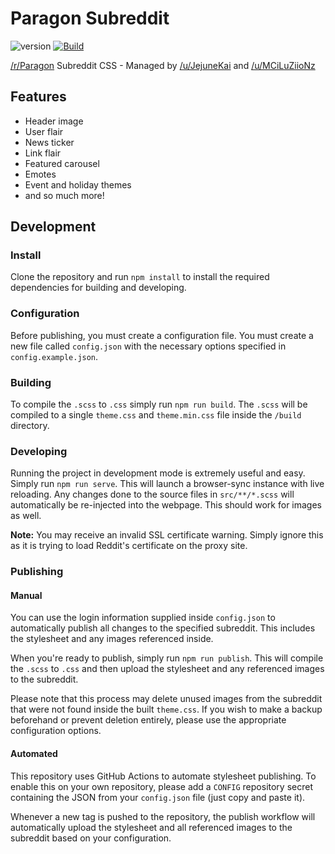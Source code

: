 # Paragon Subreddit

![version](https://img.shields.io/badge/version-2.3.0-blue) [![Build](https://github.com/dhkatz/paragon-subreddit/actions/workflows/build.yml/badge.svg)](https://github.com/dhkatz/paragon-subreddit/actions/workflows/build.yml)

[/r/Paragon](https://old.reddit.com/r/paragon/) Subreddit CSS - 
Managed by [/u/JejuneKai](https://www.reddit.com/user/JejuneKai)
and [/u/MCiLuZiioNz](https://www.reddit.com/user/mciluziionz)

## Features

* Header image
* User flair
* News ticker
* Link flair
* Featured carousel
* Emotes
* Event and holiday themes
* and so much more!

## Development

### Install

Clone the repository and run `npm install` to install the required dependencies
for building and developing.

### Configuration

Before publishing, you must create a configuration file.
You must create a new file called `config.json` with the necessary options
specified in `config.example.json`.

### Building

To compile the `.scss` to `.css` simply run `npm run build`. The `.scss` will be compiled to
a single `theme.css` and `theme.min.css` file inside the `/build` directory.

### Developing

Running the project in development mode is extremely useful and easy. Simply
run `npm run serve`. This will launch a browser-sync instance with live reloading.
Any changes done to the source files in `src/**/*.scss` will automatically be
re-injected into the webpage. This should work for images as well.

**Note:** You may receive an invalid SSL certificate warning. Simply ignore this as
it is trying to load Reddit's certificate on the proxy site.

### Publishing

#### Manual

You can use the login information supplied inside `config.json` to automatically
publish all changes to the specified subreddit. This includes the stylesheet and
any images referenced inside.

When you're ready to publish, simply run `npm run publish`. This will compile the
`.scss` to `.css` and then upload the stylesheet and any referenced images to the subreddit.

Please note that this process may delete unused images from the subreddit that were
not found inside the built `theme.css`. If you wish to make a backup beforehand or
prevent deletion entirely, please use the appropriate configuration options.

#### Automated

This repository uses GitHub Actions to automate stylesheet publishing. To enable this on
your own repository, please add a `CONFIG` repository secret containing the JSON from your
`config.json` file (just copy and paste it).

Whenever a new tag is pushed to the repository, the publish workflow will automatically
upload the stylesheet and all referenced images to the subreddit based on your configuration.
